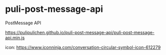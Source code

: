 # puli-post-message-api
PostMessage API

https://pulipulichen.github.io/puli-post-message-api/puli-post-message-api.min.js

icon: https://www.iconninja.com/conversation-circular-symbol-icon-612279